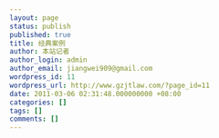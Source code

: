 ```yaml
---
layout: page
status: publish
published: true
title: 经典案例
author: 本站记者
author_login: admin
author_email: jiangwei909@gmail.com
wordpress_id: 11
wordpress_url: http://www.gzjtlaw.com/?page_id=11
date: 2011-03-06 02:31:48.000000000 +08:00
categories: []
tags: []
comments: []
---
```


